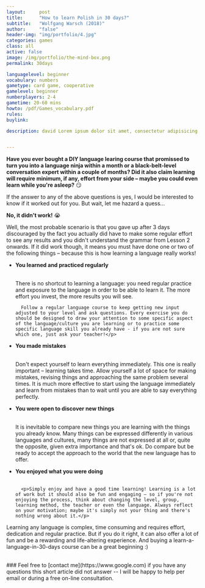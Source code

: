 ```yaml
---
layout:     post
title:      "How to learn Polish in 30 days?"
subtitle:   "Wolfgang Warsch (2018)"
author:     "false"
header-img: "img/portfolio/4.jpg"
categories: games 
class: all
active: false
image: /img/portfolio/the-mind-box.png
permalink: 30days

languagelevel: beginner
vocabulary: numbers
gametype: card game, cooperative
gamelevel: beginner
numberplayers: 2-4
gametime: 20-60 mins
howto: /pdf/Games_vocabulary.pdf
rules: 	
buylink: 

description: david Lorem ipsum dolor sit amet, consectetur adipisicing elit, sed do eiusmod tempor incididunt ut labore et dolore magna aliqua. Ut enim ad minim veniam, quis nostrud exercitation ullamco laboris nisi ut aliquip ex ea commodo consequat.


---
```




<b>Have you ever bought a DIY language learing course that promissed to turn you into a language ninja within a month or a black-belt-level conversation expert within a couple of months? Did it also claim learning will require minimum, if any, effort from your side – maybe you could even learn while you're asleep?</b> 😏

If the answer to any of the above questions is yes, I would be interested to know if it worked out for you. But wait, let me hazard a quess...

<b>No, it didn't work!</b> 😭

Well, the most probable scenario is that you gave up after 3 days discouraged by the fact you actually did have to make some regular effort to see any results and you didn't understand the grammar from Lesson 2 onwards. If it did work though, it means you must have done one or two of the following things – because this is how learning a language really works!

<ul>
  <li><b>You learned and practiced regularly</b></li>
<br>
      <p>There is no shortcut to learning a language: you need regular practice and exposure to the language in order to be able to learn it. The more effort you invest, the more results you will see.

      Follow a regular language course to keep getting new input adjusted to your level and ask questions. Every exercise you do should be designed to draw your attention to some specific aspect of the language/culture you are learning or to practice some specific language skill you already have - if you are not sure which one, just ask your teacher!</p>

  <li><b>You made mistakes</b></li>
<br>
      <p>Don't expect yourself to learn everything immediately. This one is really important – learning takes time. Allow yourself a lot of space for making mistakes, revising things and approaching the same problem several times. It is much more effective to start using the language immediately and learn from mistakes than to wait until you are able to say everything perfectly.</p>

  <li><b>You were open to discover new things</b></li>
<br>
      <p>It is inevitable to compare new things you are learning with the things you already know. Many things can be expressed differently in various languages and cultures, many things are not expressed at all or, quite the opposite, given extra importance and that's ok. Do compare but be ready to accept the approach to the world that the new language has to offer.</p>

  <li><b>You enjoyed what you were doing</b></li>
<br>

      <p>Simply enjoy and have a good time learning! Learning is a lot of work but it should also be fun and engaging – so if you're not enjoying the process, think about changing the level, group, learning method, the teacher or even the language. Always reflect on your motivation; maybe it's simply not your thing and there's nothing wrong about it.</p>
</ul>



Learning any language is complex, time consuming and requires effort, dedication and regular practice. But if you do it right, it can also offer a lot of fun and be a rewarding and life-altering experience. And buying a learn-a-language-in-30-days course can be a great beginning :)




<br>
### Feel free to [contact me](https://www.google.com) if you have any questions this short article did not answer -- I will be happy to help per email or during a free on-line consultation.
<br>

